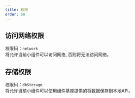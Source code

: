 ```yaml
---
title: 权限
order: 50
---
```

## 访问网络权限
权限码：`network` <br/>
将允许当前小组件可以访问网络, 否则将无法访问网络。

## 存储权限
权限码：`dbStorage` <br/>
将允许当前小组件可以使用组件基座提供的将数据保存到本地API。
